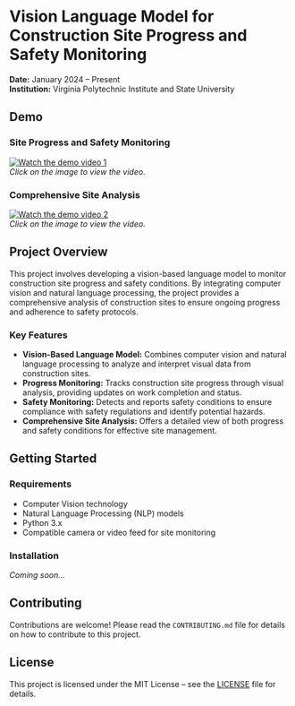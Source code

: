 # Vision Language Model for Construction Site Progress and Safety Monitoring

**Date:** January 2024 – Present  
**Institution:** Virginia Polytechnic Institute and State University

## Demo

### Site Progress and Safety Monitoring

[![Watch the demo video 1](https://img.youtube.com/vi/YAbu5tAo1wY/0.jpg)](https://www.youtube.com/watch?v=YAbu5tAo1wY)  
*Click on the image to view the video.*

### Comprehensive Site Analysis

[![Watch the demo video 2](https://img.youtube.com/vi/ozWKWEN83lY/0.jpg)](https://www.youtube.com/watch?v=ozWKWEN83lY)  
*Click on the image to view the video.*

## Project Overview

This project involves developing a vision-based language model to monitor construction site progress and safety conditions. By integrating computer vision and natural language processing, the project provides a comprehensive analysis of construction sites to ensure ongoing progress and adherence to safety protocols.

### Key Features

- **Vision-Based Language Model:** Combines computer vision and natural language processing to analyze and interpret visual data from construction sites.
- **Progress Monitoring:** Tracks construction site progress through visual analysis, providing updates on work completion and status.
- **Safety Monitoring:** Detects and reports safety conditions to ensure compliance with safety regulations and identify potential hazards.
- **Comprehensive Site Analysis:** Offers a detailed view of both progress and safety conditions for effective site management.

## Getting Started

### Requirements

- Computer Vision technology
- Natural Language Processing (NLP) models
- Python 3.x
- Compatible camera or video feed for site monitoring

### Installation

*Coming soon...*

## Contributing

Contributions are welcome! Please read the `CONTRIBUTING.md` file for details on how to contribute to this project.

## License

This project is licensed under the MIT License – see the [LICENSE](LICENSE) file for details.


